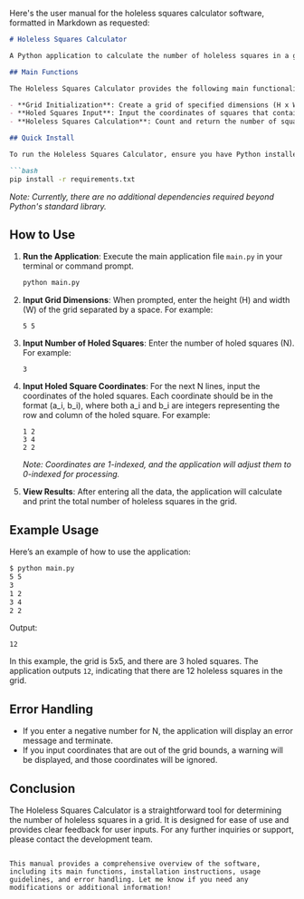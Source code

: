 Here's the user manual for the holeless squares calculator software, formatted in Markdown as requested:

```markdown
# Holeless Squares Calculator

A Python application to calculate the number of holeless squares in a grid based on user-defined dimensions and holed square coordinates.

## Main Functions

The Holeless Squares Calculator provides the following main functionalities:

- **Grid Initialization**: Create a grid of specified dimensions (H x W).
- **Holed Squares Input**: Input the coordinates of squares that contain holes.
- **Holeless Squares Calculation**: Count and return the number of squares that do not contain any holes.

## Quick Install

To run the Holeless Squares Calculator, ensure you have Python installed on your machine. You can install the necessary dependencies using pip:

```bash
pip install -r requirements.txt
```

*Note: Currently, there are no additional dependencies required beyond Python's standard library.*

## How to Use

1. **Run the Application**: Execute the main application file `main.py` in your terminal or command prompt.

   ```bash
   python main.py
   ```

2. **Input Grid Dimensions**: When prompted, enter the height (H) and width (W) of the grid separated by a space. For example:

   ```
   5 5
   ```

3. **Input Number of Holed Squares**: Enter the number of holed squares (N). For example:

   ```
   3
   ```

4. **Input Holed Square Coordinates**: For the next N lines, input the coordinates of the holed squares. Each coordinate should be in the format (a_i, b_i), where both a_i and b_i are integers representing the row and column of the holed square. For example:

   ```
   1 2
   3 4
   2 2
   ```

   *Note: Coordinates are 1-indexed, and the application will adjust them to 0-indexed for processing.*

5. **View Results**: After entering all the data, the application will calculate and print the total number of holeless squares in the grid.

## Example Usage

Here’s an example of how to use the application:

```bash
$ python main.py
5 5
3
1 2
3 4
2 2
```

Output:
```
12
```

In this example, the grid is 5x5, and there are 3 holed squares. The application outputs `12`, indicating that there are 12 holeless squares in the grid.

## Error Handling

- If you enter a negative number for N, the application will display an error message and terminate.
- If you input coordinates that are out of the grid bounds, a warning will be displayed, and those coordinates will be ignored.

## Conclusion

The Holeless Squares Calculator is a straightforward tool for determining the number of holeless squares in a grid. It is designed for ease of use and provides clear feedback for user inputs. For any further inquiries or support, please contact the development team.

```

This manual provides a comprehensive overview of the software, including its main functions, installation instructions, usage guidelines, and error handling. Let me know if you need any modifications or additional information!